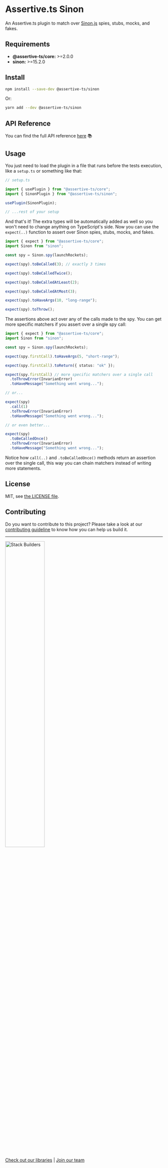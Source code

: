 # Assertive.ts Sinon

An Assertive.ts plugin to match over [Sinon.js](https://sinonjs.org/) spies, stubs, mocks, and fakes.

## Requirements

- **@assertive-ts/core:** >=2.0.0
- **sinon:** >=15.2.0

## Install

```sh
npm install --save-dev @assertive-ts/sinon
```

Or:

```sh
yarn add --dev @assertive-ts/sinon
```

## API Reference

You can find the full API reference [here](https://stackbuilders.github.io/assertive-ts/docs/sinon/build/) 📚

## Usage

You just need to load the plugin in a file that runs before the tests execution, like a `setup.ts` or something like that:

```ts
// setup.ts

import { usePlugin } from "@assertive-ts/core";
import { SinonPlugin } from "@assertive-ts/sinon";

usePlugin(SinonPlugin);

// ...rest of your setup
```

And that's it! The extra types will be automatically added as well so you won't need to change anything on TypeScript's side. Now you can use the `expect(..)` function to assert over Sinon spies, stubs, mocks, and fakes.

```ts
import { expect } from "@assertive-ts/core";
import Sinon from "sinon";

const spy = Sinon.spy(launchRockets);

expect(spy).toBeCalled(3); // exactly 3 times

expect(spy).toBeCalledTwice();

expect(spy).toBeCalledAtLeast(2);

expect(spy).toBeCalledAtMost(3);

expect(spy).toHaveArgs(10, "long-range");

expect(spy).toThrow();
```

The assertions above act over any of the calls made to the spy. You can get more specific matchers if you assert over a single spy call:

```ts
import { expect } from "@assertive-ts/core";
import Sinon from "sinon";

const spy = Sinon.spy(launchRockets);

expect(spy.firstCall).toHaveArgs(5, "short-range");

expect(spy.firstCall).toReturn({ status: "ok" });

expect(spy.firstCall) // more specific matchers over a single call
  .toThrowError(InvarianError)
  .toHaveMessage("Something went wrong...");

// or...

expect(spy)
  .call(1)
  .toThrowError(InvarianError)
  .toHaveMessage("Something went wrong...");

// or even better...

expect(spy)
  .toBeCalledOnce()
  .toThrowError(InvarianError)
  .toHaveMessage("Something went wrong...");
```

Notice how `call(..)` and `.toBeCalledOnce()` methods return an assertion over the single call, this way you can chain matchers instead of writing more statements.

## License

MIT, see [the LICENSE file](https://github.com/stackbuilders/assertive-ts/blob/main/packages/sinon/LICENSE).

## Contributing

Do you want to contribute to this project? Please take a look at our [contributing guideline](https://github.com/stackbuilders/assertive-ts/blob/main/docs/CONTRIBUTING.md) to know how you can help us build it.

---

<img src="https://www.stackbuilders.com/media/images/Sb-supports.original.png" alt="Stack Builders" width="50%" />

[Check out our libraries](https://github.com/stackbuilders/) | [Join our team](https://www.stackbuilders.com/join-us/)
